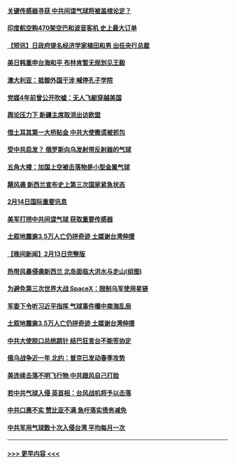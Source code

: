 #### [关键传感器寻获 中共间谍气球将被盖棺论定？](../pages/prog202/a103649449.md?t=02150943) 
#### [印度航空购470架空巴和波音客机 史上最大订单](../pages/prog202/a103649325.md?t=02150943) 
#### [【短讯】日政府提名经济学家植田和男 出任央行总裁](../pages/prog202/a103649252.md?t=02150943) 
#### [美日韩重申台海和平 布林肯暂无规划见王毅](../pages/prog202/a103649248.md?t=02150943) 
#### [澳大利亚：抵御外国干涉 喊停孔子学院](../pages/prog202/a103649246.md?t=02150943) 
#### [党媒4年前曾公开吹嘘：无人飞艇穿越美国](../pages/prog202/a103649131.md?t=02150943) 
#### [舆论压力下 新疆主席取消出访欧盟](../pages/prog202/a103649093.md?t=02150943) 
#### [借土耳其第一大桥贴金 中共大使撒谎被抓包](../pages/prog202/a103649039.md?t=02150943) 
#### [受中共启发？ 俄罗斯向乌发射带反射器的气球](../pages/prog202/a103649045.md?t=02150943) 
#### [五角大楼：加国上空被击落物是小型金属气球](../pages/prog202/a103649048.md?t=02150943) 
#### [飓风袭 新西兰宣布史上第三次国家紧急状态](../pages/prog202/a103649027.md?t=02150943) 
#### [2月14日国际重要讯息](../pages/prog202/a103649026.md?t=02150943) 
#### [美军打捞中共间谍气球 获取重要传感器](../pages/prog202/a103648924.md?t=02150943) 
#### [土叙地震逾3.5万人亡仍拼奇迹 土媒谢台湾伸援](../pages/prog202/a103648804.md?t=02150943) 
#### [【晚间新闻】2月13日完整版](../pages/prog202/a103648792.md?t=02150943) 
#### [热带风暴侵袭新西兰 北岛面临大洪水与走山(组图)](../pages/prog202/a103648781.md?t=02150943) 
#### [为避免第三次世界大战 SpaceX：限制乌军使用星链](../pages/prog202/a103648805.md?t=02150943) 
#### [军委下令听习近平指挥 气球事件曝中南海乱局](../pages/prog202/a103648692.md?t=02150943) 
#### [土叙地震逾3.5万人亡仍拼奇迹 土媒谢台湾伸援](../pages/prog202/a103648772.md?t=02150943) 
#### [中共大使脱口总统跳针 结巴狂言台不能签协定](../pages/prog202/a103648766.md?t=02150943) 
#### [俄乌战争近一年 北约：普京已发动春季攻势](../pages/prog202/a103648719.md?t=02150943) 
#### [美连续击落不明飞行物 中共跟风自己打脸](../pages/prog202/a103648718.md?t=02150943) 
#### [若中共气球入侵 英首相：台风战机将予以击落](../pages/prog202/a103648717.md?t=02150943) 
#### [中共口惠不实 赞比亚不满 急吁落实债务减免](../pages/prog202/a103648581.md?t=02150943) 
#### [中共军用气球数十次入侵台湾 平均每月一次](../pages/prog202/a103648506.md?t=02150943) 

----
#### [ >>> 更早内容 <<< ](../indexes/prog202-earlier.md)
